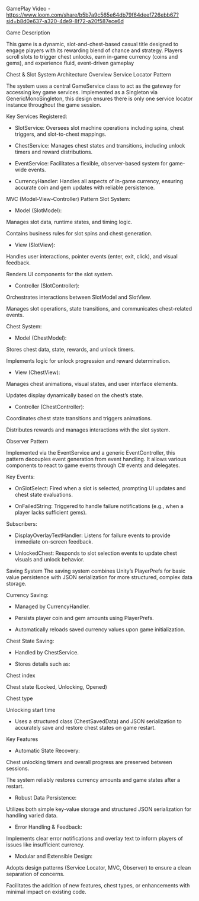GamePlay Video -  https://www.loom.com/share/b5b7a9c565e64db79f64deef726ebb67?sid=b8d0e637-a320-4de9-8f72-a20f587ece6d


Game Description 

This game is a dynamic, slot-and-chest-based casual title designed to engage players with its rewarding blend of chance and strategy. Players scroll slots to trigger chest unlocks, earn in-game currency (coins and gems), and experience fluid, event-driven gameplay

Chest & Slot System Architecture Overview
Service Locator Pattern

The system uses a central GameService class to act as the gateway for accessing key game services. Implemented as a Singleton via GenericMonoSingleton<T>, this design ensures there is only one service locator instance throughout the game session.

Key Services Registered:

- SlotService: Oversees slot machine operations including spins, chest triggers, and slot-to-chest mappings.

- ChestService: Manages chest states and transitions, including unlock timers and reward distributions.

- EventService: Facilitates a flexible, observer-based system for game-wide events.

 - CurrencyHandler: Handles all aspects of in-game currency, ensuring accurate coin and gem updates with reliable persistence.

MVC (Model-View-Controller) Pattern
Slot System:

- Model (SlotModel):

Manages slot data, runtime states, and timing logic.

Contains business rules for slot spins and chest generation.

- View (SlotView):

Handles user interactions, pointer events (enter, exit, click), and visual feedback.

Renders UI components for the slot system.

- Controller (SlotController):

Orchestrates interactions between SlotModel and SlotView.

Manages slot operations, state transitions, and communicates chest-related events.


Chest System:

- Model (ChestModel):

Stores chest data, state, rewards, and unlock timers.

Implements logic for unlock progression and reward determination.

- View (ChestView):

Manages chest animations, visual states, and user interface elements.

Updates display dynamically based on the chest’s state.

- Controller (ChestController):

Coordinates chest state transitions and triggers animations.

Distributes rewards and manages interactions with the slot system.

Observer Pattern

Implemented via the EventService and a generic EventController<T>, this pattern decouples event generation from event handling. It allows various components to react to game events through C# events and delegates.

Key Events:

- OnSlotSelect: Fired when a slot is selected, prompting UI updates and chest state evaluations.

- OnFailedString: Triggered to handle failure notifications (e.g., when a player lacks sufficient gems).

Subscribers:

- DisplayOverlayTextHandler: Listens for failure events to provide immediate on-screen feedback.

- UnlockedChest: Responds to slot selection events to update chest visuals and unlock behavior.

Saving System
The saving system combines Unity’s PlayerPrefs for basic value persistence with JSON serialization for more structured, complex data storage.

Currency Saving:

- Managed by CurrencyHandler.

- Persists player coin and gem amounts using PlayerPrefs.

- Automatically reloads saved currency values upon game initialization.

Chest State Saving:

- Handled by ChestService.

- Stores details such as:

Chest index

Chest state (Locked, Unlocking, Opened)

Chest type

Unlocking start time

- Uses a structured class (ChestSavedData) and JSON serialization to accurately save and restore chest states on game restart.

Key Features
- Automatic State Recovery:

Chest unlocking timers and overall progress are preserved between sessions.

The system reliably restores currency amounts and game states after a restart.

- Robust Data Persistence:

Utilizes both simple key-value storage and structured JSON serialization for handling varied data.

- Error Handling & Feedback:

Implements clear error notifications and overlay text to inform players of issues like insufficient currency.

- Modular and Extensible Design:

Adopts design patterns (Service Locator, MVC, Observer) to ensure a clean separation of concerns.

Facilitates the addition of new features, chest types, or enhancements with minimal impact on existing code.
